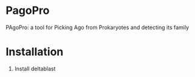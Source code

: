 # PagoPro
PAgoPro: a tool for Picking Ago from Prokaryotes and detecting its family

# Installation
1. Install deltablast

